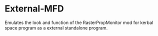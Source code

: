 # External-MFD
Emulates the look and function of the RasterPropMonitor mod for kerbal space program as a external standalone program.
